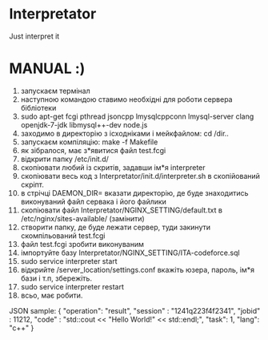 # Interpretator
Just interpret it

# MANUAL :)
1.	запускаєм термінал
2.	наступною командою ставимо необхідні для роботи сервера бібліотеки
3.	sudo apt-get fcgi pthread jsoncpp lmysqlcppconn lmysql-server clang openjdk-7-jdk libmysql++-dev node.js 
4.	заходимо в директорію з ісходніками і мейкфайлом:  cd /dir..
5.	запускаєм компіляцію:	 make -f Makefile
6.	як зібралося, має з*явитися файл test.fcgi
7.	відкрити папку /etc/init.d/ 
8.	скопіювати любий із скритів, задавши ім*я interpreter
9.	скопіювати весь код з Interpretator/init.d/interpreter.sh в скопійований скріпт.
10.	в стрічці  DAEMON_DIR= вказати директорію, де буде знаходитись виконуваний файл сервака і його  файлики
11.	скопіювати файл Interpretator/NGINX_SETTING/default.txt в  /etc/nginx/sites-available/  (замінити)
12.	створити папку, де буде лежати сервер, туди закинути скомпільований test.fcgi
13.	файл  test.fcgi зробити виконуваним
14.	імпортуйте базу  Interpretator/NGINX_SETTING/ITA-codeforce.sql
15.	sudo service interpreter start
16.	відкрийте /server_location/settings.conf   вкажіть юзера, пароль, ім*я бази і т.п, збережіть.
17.	sudo service interpreter restart
18.	всьо, має робити.

JSON sample:
{
"operation": "result",
"session" : "1241q223f4f2341",
"jobid" : 11212,
"code" : "std::cout << \"Hello World!\" << std::endl;",
"task": 1,
"lang": "c++"
}